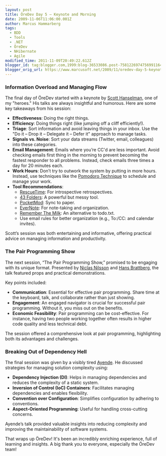 ```yaml
---
layout: post
title: ÖreDev Day 5 – Keynote and Morning
date: 2009-11-06T11:06:00.001Z
author: Marcus Hammarberg
tags:
  - BDD
  - Tools
  - .NET
  - ÖreDev
  - NHibernate
  - Agile
modified_time: 2011-11-09T20:49:22.612Z
blogger_id: tag:blogger.com,1999:blog-36533086.post-7581226974756991164
blogger_orig_url: https://www.marcusoft.net/2009/11/oredev-day-5-keynote-and-morning.html
---
```


### Information Overload and Managing Flow

The final day of ÖreDev started with a keynote by [Scott Hanselman](http://www.hanselman.com/blog/), one of my "heroes." His talks are always insightful and humorous. Here are some key takeaways from his session:

- **Effectiveness**: Doing the right things.
- **Efficiency**: Doing things right (like jumping off a cliff efficiently!).
- **Triage**: Sort information and avoid leaving things in your inbox. Use the "Do it – Drop it – Delegate it – Defer it" approach to manage tasks.
- **Signals vs. Noise**: Sort your data streams (Twitter, email, colleagues) into these categories.
- **Email Management**: Emails where you’re CC'd are less important. Avoid checking emails first thing in the morning to prevent becoming the fastest responder to all problems. Instead, check emails three times a day for 20 minutes each.
- **Work Hours**: Don’t try to outwork the system by putting in more hours. Instead, use techniques like the [Pomodoro Technique](https://www.marcusoft.net/2009/08/pomodoro-being-agile-and-focused-on.html) to schedule and manage your work.
- **Tool Recommendations**:
  - [RescueTime](http://www.rescuetime.com/): For introspective retrospectives.
  - [43 Folders](http://www.43folders.com/): A powerful but messy tool.
  - [PocketMod](http://pocketmod.com/): Sync to paper.
  - [EverNote](http://www.evernote.com/): For note-taking and organization.
  - [Remember The Milk](http://www.rememberthemilk.com/): An alternative to todo.txt.
  - Use email rules for better organization (e.g., To:/CC: and calendar invites).

Scott’s session was both entertaining and informative, offering practical advice on managing information and productivity.

### The Pair Programming Show

The next session, “The Pair Programming Show,” promised to be engaging with its unique format. Presented by [Niclas Nilsson](http://niclasnilsson.se/) and [Hans Brattberg](http://blog.crisp.se/hansbrattberg/), the talk featured props and practical demonstrations.

Key points included:

- **Communication**: Essential for effective pair programming. Share time at the keyboard, talk, and collaborate rather than just showing.
- **Engagement**: An engaged navigator is crucial for successful pair programming. Without it, you miss out on the benefits.
- **Economic Feasibility**: Pair programming can be cost-effective. For instance, having two people working together often results in higher code quality and less technical debt.

The session offered a comprehensive look at pair programming, highlighting both its advantages and challenges.

### Breaking Out of Dependency Hell

The final session was given by a visibly tired [Ayende](http://www.ayende.com). He discussed strategies for managing solution complexity using:

- **Dependency Injection (DI)**: Helps in managing dependencies and reduces the complexity of a static system.
- **Inversion of Control (IoC) Containers**: Facilitates managing dependencies and enables flexibility.
- **Convention over Configuration**: Simplifies configuration by adhering to conventions.
- **Aspect-Oriented Programming**: Useful for handling cross-cutting concerns.

Ayende’s talk provided valuable insights into reducing complexity and improving the maintainability of software systems.

That wraps up ÖreDev! It's been an incredibly enriching experience, full of learning and insights. A big thank you to everyone, especially the ÖreDev team!
